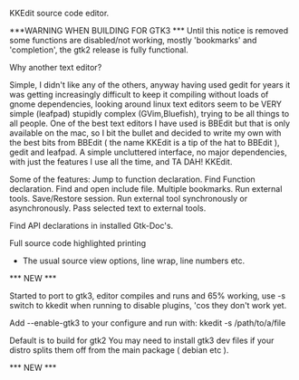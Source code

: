 KKEdit source code editor.

***WARNING WHEN BUILDING FOR GTK3 ***
Until this notice is removed some functions are disabled/not working, mostly 'bookmarks' and 'completion', the gtk2 release is fully functional.

Why another text editor?

Simple, I didn't like any of the others, anyway having used gedit for years it was getting increasingly difficult to keep it compiling without loads of gnome dependencies, looking around linux text editors seem to be VERY simple (leafpad) stupidly complex (GVim,Bluefish), trying to be all things to all people.
One of the best text editors I have used is BBEdit but that is only available on the mac, so I bit the bullet and decided to write my own with the best bits from BBEdit ( the name KKEdit is a tip of the hat to BBEdit ), gedit and leafpad. A simple uncluttered interface, no major dependencies, with just the features I use all the time, and TA DAH! KKEdit.

Some of the features:
Jump to function declaration.
Find Function declaration.
Find and open include file.
Multiple bookmarks.
Run external tools.
Save/Restore session.
Run external tool synchronously or asynchronously.
Pass selected text to external tools.

Find API declarations in installed Gtk-Doc's.

Full source code highlighted printing

+ The usual source view options, line wrap, line numbers etc.

*** NEW ***

Started to port to gtk3, editor compiles and runs and 65% working, use -s switch to kkedit when running to disable plugins, 'cos they don't work yet.

Add --enable-gtk3 to your configure  and run with:
kkedit -s /path/to/a/file

Default is to build for gtk2
You may need to install gtk3 dev files if your distro splits them off from the main package ( debian etc ).

*** NEW ***
